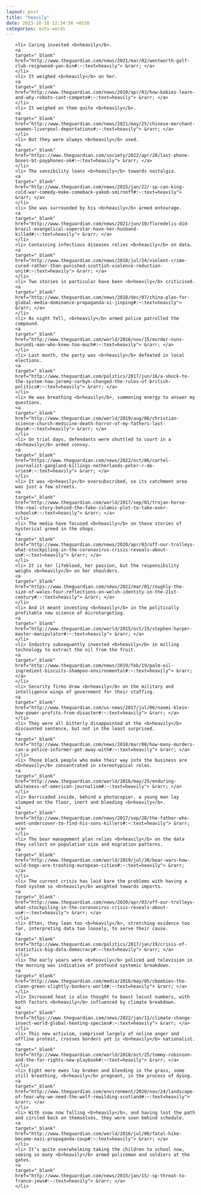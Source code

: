 ```yaml
---
layout: post
title: "heavily"
date: 2023-10-10 12:34:56 +0530
categories: auto-words
---
```

<ol>

    <li> Caring invested <b>heavily</b>.
    <a 
    target="_blank" 
    href="http://www.theguardian.com/news/2021/mar/02/wentworth-golf-club-reignwood-yan-bin#:~:text=heavily"> &rarr; </a>
    </li>
    <li> It weighed <b>heavily</b> on her.
    <a 
    target="_blank" 
    href="http://www.theguardian.com/news/2018/apr/03/how-babies-learn-and-why-robots-cant-compete#:~:text=heavily"> &rarr; </a>
    </li>
    <li> It weighed on them quite <b>heavily</b>.
    <a 
    target="_blank" 
    href="http://www.theguardian.com/news/2021/may/25/chinese-merchant-seamen-liverpool-deportations#:~:text=heavily"> &rarr; </a>
    </li>
    <li> But they were always <b>heavily</b> used.
    <a 
    target="_blank" 
    href="https://www.theguardian.com/society/2022/apr/28/last-phone-boxes-bt-payphones-uk#:~:text=heavily"> &rarr; </a>
    </li>
    <li> The sensibility leans <b>heavily</b> towards nostalgia.
    <a 
    target="_blank" 
    href="http://www.theguardian.com/news/2015/jan/22/-sp-can-king-cold-war-comedy-make-comeback-yakob-smirnoff#:~:text=heavily"> &rarr; </a>
    </li>
    <li> She was surrounded by his <b>heavily</b> armed entourage.
    <a 
    target="_blank" 
    href="http://www.theguardian.com/news/2021/jun/10/floredelis-did-brazil-evangelical-superstar-have-her-husband-killed#:~:text=heavily"> &rarr; </a>
    </li>
    <li> Containing infectious diseases relies <b>heavily</b> on data.
    <a 
    target="_blank" 
    href="http://www.theguardian.com/news/2018/jul/24/violent-crime-cured-rather-than-punished-scottish-violence-reduction-unit#:~:text=heavily"> &rarr; </a>
    </li>
    <li> Two stories in particular have been <b>heavily</b> criticised.
    <a 
    target="_blank" 
    href="http://www.theguardian.com/news/2018/dec/07/china-plan-for-global-media-dominance-propaganda-xi-jinping#:~:text=heavily"> &rarr; </a>
    </li>
    <li> As night fell, <b>heavily</b> armed police patrolled the compound.
    <a 
    target="_blank" 
    href="http://www.theguardian.com/world/2016/nov/15/murder-nuns-burundi-man-who-knew-too-much#:~:text=heavily"> &rarr; </a>
    </li>
    <li> Last month, the party was <b>heavily</b> defeated in local elections.
    <a 
    target="_blank" 
    href="http://www.theguardian.com/politics/2017/jun/16/a-shock-to-the-system-how-jeremy-corbyn-changed-the-rules-of-british-politics#:~:text=heavily"> &rarr; </a>
    </li>
    <li> He was breathing <b>heavily</b>, summoning energy to answer my questions.
    <a 
    target="_blank" 
    href="http://www.theguardian.com/world/2019/aug/06/christian-science-church-medicine-death-horror-of-my-fathers-last-days#:~:text=heavily"> &rarr; </a>
    </li>
    <li> On trial days, defendants were shuttled to court in a <b>heavily</b> armed convoy.
    <a 
    target="_blank" 
    href="https://www.theguardian.com/news/2022/oct/06/cartel-journalist-gangland-killings-netherlands-peter-r-de-vries#:~:text=heavily"> &rarr; </a>
    </li>
    <li> It was <b>heavily</b> oversubscribed, so its catchment area was just a few streets.
    <a 
    target="_blank" 
    href="http://www.theguardian.com/world/2017/sep/01/trojan-horse-the-real-story-behind-the-fake-islamic-plot-to-take-over-schools#:~:text=heavily"> &rarr; </a>
    </li>
    <li> The media have focused <b>heavily</b> on these stories of hysterical greed in the shops.
    <a 
    target="_blank" 
    href="http://www.theguardian.com/news/2020/apr/03/off-our-trolleys-what-stockpiling-in-the-coronavirus-crisis-reveals-about-us#:~:text=heavily"> &rarr; </a>
    </li>
    <li> It is her lifeblood, her passion, but the responsibility weighs <b>heavily</b> on her shoulders.
    <a 
    target="_blank" 
    href="https://www.theguardian.com/news/2022/mar/01/roughly-the-size-of-wales-four-reflections-on-welsh-identity-in-the-21st-century#:~:text=heavily"> &rarr; </a>
    </li>
    <li> And it meant investing <b>heavily</b> in the politically profitable new science of microtargeting.
    <a 
    target="_blank" 
    href="http://www.theguardian.com/world/2015/oct/15/stephen-harper-master-manipulator#:~:text=heavily"> &rarr; </a>
    </li>
    <li> Industry subsequently invested <b>heavily</b> in milling technology to extract the oil from the fruit.
    <a 
    target="_blank" 
    href="http://www.theguardian.com/news/2019/feb/19/palm-oil-ingredient-biscuits-shampoo-environmental#:~:text=heavily"> &rarr; </a>
    </li>
    <li> Security firms draw <b>heavily</b> on the military and intelligence wings of government for their staffing.
    <a 
    target="_blank" 
    href="http://www.theguardian.com/us-news/2017/jul/06/naomi-klein-how-power-profits-from-disaster#:~:text=heavily"> &rarr; </a>
    </li>
    <li> They were all bitterly disappointed at the <b>heavily</b> discounted sentence, but not in the least surprised.
    <a 
    target="_blank" 
    href="http://www.theguardian.com/news/2018/mar/08/how-many-murders-can-a-police-informer-get-away-with#:~:text=heavily"> &rarr; </a>
    </li>
    <li> Those black people who make their way into the business are <b>heavily</b> concentrated in stereotypical roles.
    <a 
    target="_blank" 
    href="http://www.theguardian.com/world/2016/may/25/enduring-whiteness-of-american-journalism#:~:text=heavily"> &rarr; </a>
    </li>
    <li> Barricaded inside, behind a photocopier, a young man lay slumped on the floor, inert and bleeding <b>heavily</b>.
    <a 
    target="_blank" 
    href="http://www.theguardian.com/news/2017/sep/28/the-father-who-went-undercover-to-find-his-sons-killers#:~:text=heavily"> &rarr; </a>
    </li>
    <li> The boar management plan relies <b>heavily</b> on the data they collect on population size and migration patterns.
    <a 
    target="_blank" 
    href="http://www.theguardian.com/world/2019/jul/30/boar-wars-how-wild-hogs-are-trashing-european-cities#:~:text=heavily"> &rarr; </a>
    </li>
    <li> The current crisis has laid bare the problems with having a food system so <b>heavily</b> weighted towards imports.
    <a 
    target="_blank" 
    href="http://www.theguardian.com/news/2020/apr/03/off-our-trolleys-what-stockpiling-in-the-coronavirus-crisis-reveals-about-us#:~:text=heavily"> &rarr; </a>
    </li>
    <li> Often, they lean too <b>heavily</b>, stretching evidence too far, interpreting data too loosely, to serve their cause.
    <a 
    target="_blank" 
    href="http://www.theguardian.com/politics/2017/jan/19/crisis-of-statistics-big-data-democracy#:~:text=heavily"> &rarr; </a>
    </li>
    <li> The early years were <b>heavily</b> policed and television in the morning was indicative of profound systemic breakdown.
    <a 
    target="_blank" 
    href="http://www.theguardian.com/media/2016/may/05/cbeebies-the-clean-green-slightly-bonkers-world#:~:text=heavily"> &rarr; </a>
    </li>
    <li> Increased heat is also thought to boost locust numbers, with both factors <b>heavily</b> influenced by climate breakdown.
    <a 
    target="_blank" 
    href="https://www.theguardian.com/news/2022/jan/11/climate-change-insect-world-global-heating-species#:~:text=heavily"> &rarr; </a>
    </li>
    <li> This new activism, comprised largely of online anger and offline protest, crosses borders yet is <b>heavily</b> nationalist.
    <a 
    target="_blank" 
    href="http://www.theguardian.com/world/2018/oct/25/tommy-robinson-and-the-far-rights-new-playbook#:~:text=heavily"> &rarr; </a>
    </li>
    <li> Eight more ewes lay broken and bleeding in the grass, some still breathing, <b>heavily</b> pregnant, in the process of dying.
    <a 
    target="_blank" 
    href="http://www.theguardian.com/environment/2020/nov/24/landscape-of-fear-why-we-need-the-wolf-rewilding-scotland#:~:text=heavily"> &rarr; </a>
    </li>
    <li> With snow now falling <b>heavily</b>, and having lost the path and circled back on themselves, they were soon behind schedule.
    <a 
    target="_blank" 
    href="http://www.theguardian.com/world/2016/jul/06/fatal-hike-became-nazi-propaganda-coup#:~:text=heavily"> &rarr; </a>
    </li>
    <li> It’s quite overwhelming taking the children to school now, seeing so many <b>heavily</b> armed policeman and soldiers at the gates.
    <a 
    target="_blank" 
    href="http://www.theguardian.com/news/2015/jan/15/-sp-threat-to-france-jews#:~:text=heavily"> &rarr; </a>
    </li>